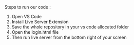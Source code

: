 Steps to run our code :
1. Open VS Code
2. Install Live Server Extension
3. Save the whole repository in your vs code allocated folder
4. Open the login.html file
5. Then run live server from the bottom right of your screen
